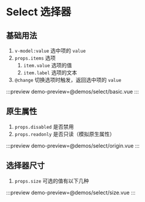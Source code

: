 # Select 选择器

## 基础用法

1. `v-model:value` 选中项的 `value`
1. `props.items` 选项
   1. `item.value` 选项的值
   2. `item.label` 选项的文本
1. `@change` 切换选项时触发，返回选中项的 `value`

:::preview
demo-preview=@demos/select/basic.vue
:::

## 原生属性

1. `props.disabled` 是否禁用
1. `props.readonly` 是否只读（模拟原生属性）

:::preview
demo-preview=@demos/select/origin.vue
:::

## 选择器尺寸

1. `props.size` 可选的值有以下几种

:::preview
demo-preview=@demos/select/size.vue
:::
